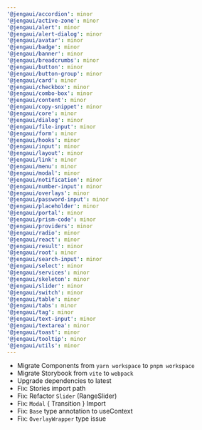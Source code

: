 ```yaml
---
'@jengaui/accordion': minor
'@jengaui/active-zone': minor
'@jengaui/alert': minor
'@jengaui/alert-dialog': minor
'@jengaui/avatar': minor
'@jengaui/badge': minor
'@jengaui/banner': minor
'@jengaui/breadcrumbs': minor
'@jengaui/button': minor
'@jengaui/button-group': minor
'@jengaui/card': minor
'@jengaui/checkbox': minor
'@jengaui/combo-box': minor
'@jengaui/content': minor
'@jengaui/copy-snippet': minor
'@jengaui/core': minor
'@jengaui/dialog': minor
'@jengaui/file-input': minor
'@jengaui/form': minor
'@jengaui/hooks': minor
'@jengaui/input': minor
'@jengaui/layout': minor
'@jengaui/link': minor
'@jengaui/menu': minor
'@jengaui/modal': minor
'@jengaui/notification': minor
'@jengaui/number-input': minor
'@jengaui/overlays': minor
'@jengaui/password-input': minor
'@jengaui/placeholder': minor
'@jengaui/portal': minor
'@jengaui/prism-code': minor
'@jengaui/providers': minor
'@jengaui/radio': minor
'@jengaui/react': minor
'@jengaui/result': minor
'@jengaui/root': minor
'@jengaui/search-input': minor
'@jengaui/select': minor
'@jengaui/services': minor
'@jengaui/skeleton': minor
'@jengaui/slider': minor
'@jengaui/switch': minor
'@jengaui/table': minor
'@jengaui/tabs': minor
'@jengaui/tag': minor
'@jengaui/text-input': minor
'@jengaui/textarea': minor
'@jengaui/toast': minor
'@jengaui/tooltip': minor
'@jengaui/utils': minor
---
```


- Migrate Components from `yarn workspace` to `pnpm workspace`
- Migrate Storybook from `vite` to `webpack`
- Upgrade dependencies to latest
- Fix: Stories import path
- Fix: Refactor `Slider` (RangeSlider)
- Fix: `Modal` { Transition } Import
- Fix: `Base` type annotation to useContext
- Fix: `OverlayWrapper` type issue

